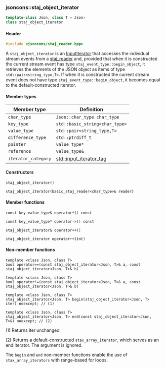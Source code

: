 ### jsoncons::staj_object_iterator

```c++
template<class Json, class T = Json>
class staj_object_iterator
```

#### Header
```c++
#include <jsoncons/staj_reader.hpp>
```

A `staj_object_iterator` is an [InputIterator](https://en.cppreference.com/w/cpp/named_req/InputIterator) that
accesses the individual stream events from a [staj_reader](staj_reader.md) and, provided that when it is constructed 
the current stream event has type `staj_event_type::begin_object`, it retrieves the elements 
of the JSON object as items of type `std::pair<string_type,T>`. If when it is constructed the current stream event does not have type 
`staj_event_type::begin_object`, it becomes equal to the default-constructed iterator.

#### Member types

Member type                         |Definition
------------------------------------|------------------------------
`char_type`|`Json::char_type char_type`
`key_type`|`std::basic_string<char_type>`
`value_type`|`std::pair<string_type,T>`
`difference_type`|`std::ptrdiff_t`
`pointer`|`value_type*`
`reference`|`value_type&`
`iterator_category`|[std::input_iterator_tag](https://en.cppreference.com/w/cpp/iterator/iterator_tags)

#### Constructors

    staj_object_iterator()

    staj_object_iterator(basic_staj_reader<char_type>& reader)

#### Member functions

    const key_value_type& operator*() const

    const key_value_type* operator->() const

    staj_object_iterator& operator++()

    staj_object_iterator operator++(int) 

#### Non-member functions

    template <class Json, class T>
    bool operator==(const staj_object_iterator<Json, T>& a, const staj_object_iterator<Json, T>& b)

    template <class Json, class T>
    bool operator!=(const staj_object_iterator<Json, T>& a, const staj_object_iterator<Json, T>& b)

    template <class Json, class T>
    staj_object_iterator<Json, T> begin(staj_object_iterator<Json, T> iter) noexcept; // (1)

    template <class Json, class T>
    staj_object_iterator<Json, T> end(const staj_object_iterator<Json, T>&) noexcept; // (2)

(1) Returns iter unchanged

(2) Returns a default-constructed `stax_array_iterator`, which serves as an end iterator. The argument is ignored.

The `begin` and `end` non-member functions enable the use of `stax_array_iterators` with range-based for loops.

